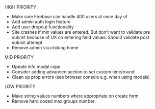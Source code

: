 HIGH PRIORITY

- Make sure Firebase can handle 400 users at once day of
- Add admin auth login feature
- Add user dropout functionality
- Site crashes if min values are entered. But don't want to validate pre submit
  because of UX on entering field values. Should validate post submit attempt
- Remove admin via clicking home

MID PRIORITY

- Update info modal copy
- Consider adding advanced section to set custom time/round
- Clean up prop errors (see browser console e.g. when using modals)

LOW PRIORITY

- Make string values numbers where appropriate on create form
- Remove hard coded max groups number
